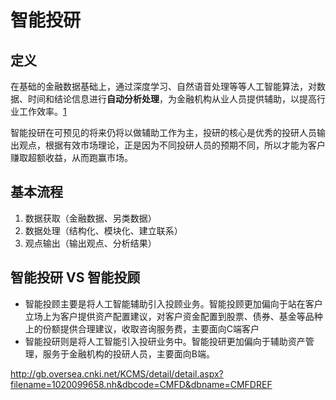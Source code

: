 # 智能投研

## 定义

在基础的金融数据基础上，通过深度学习、自然语音处理等等人工智能算法，对数据、时间和结论信息进行**自动分析处理**，为金融机构从业人员提供辅助，以提高行业工作效率。[1]

智能投研在可预见的将来仍将以做辅助工作为主，投研的核心是优秀的投研人员输出观点，根据有效市场理论，正是因为不同投研人员的预期不同，所以才能为客户赚取超额收益，从而跑赢市场。

## 基本流程

1. 数据获取（金融数据、另类数据）
1. 数据处理（结构化、模块化、建立联系）
1. 观点输出（输出观点、分析结果）

## 智能投研 VS 智能投顾

- 智能投顾主要是将人工智能辅助引入投顾业务。智能投顾更加偏向于站在客户立场上为客户提供资产配置建议，对客户资金配置到股票、债券、基金等品种上的份额提供合理建议，收取咨询服务费，主要面向C端客户
- 智能投研则是将人工智能引入投研业务中。智能投研更加偏向于辅助资产管理，服务于金融机构的投研人员，主要面向B端。

http://gb.oversea.cnki.net/KCMS/detail/detail.aspx?filename=1020099658.nh&dbcode=CMFD&dbname=CMFDREF




[1]: https://www.weiyangx.com/362573.html
